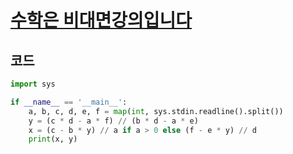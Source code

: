 # [수학은 비대면강의입니다](https://www.acmicpc.net/problem/19532)

## 코드
```python
import sys

if __name__ == '__main__':
    a, b, c, d, e, f = map(int, sys.stdin.readline().split())
    y = (c * d - a * f) // (b * d - a * e)
    x = (c - b * y) // a if a > 0 else (f - e * y) // d
    print(x, y)

```